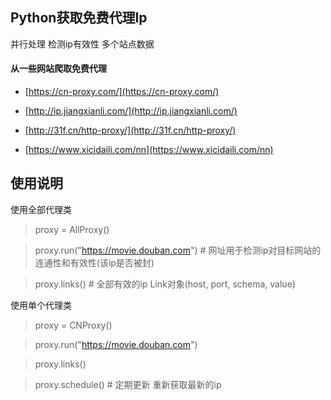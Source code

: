 ## Python获取免费代理Ip

并行处理 检测ip有效性 多个站点数据


#### 从一些网站爬取免费代理
* [https://cn-proxy.com/](https://cn-proxy.com/)

* [http://ip.jiangxianli.com/](http://ip.jiangxianli.com/)

* [http://31f.cn/http-proxy/](http://31f.cn/http-proxy/)

* [https://www.xicidaili.com/nn](https://www.xicidaili.com/nn)

## 使用说明

使用全部代理类
> proxy = AllProxy()

> proxy.run("https://movie.douban.com") # 网址用于检测ip对目标网站的连通性和有效性(该ip是否被封)

> proxy.links() # 全部有效的ip Link对象(host, port, schema, value)

使用单个代理类
> proxy = CNProxy()

> proxy.run("https://movie.douban.com")

> proxy.links()

> proxy.schedule() # 定期更新 重新获取最新的ip